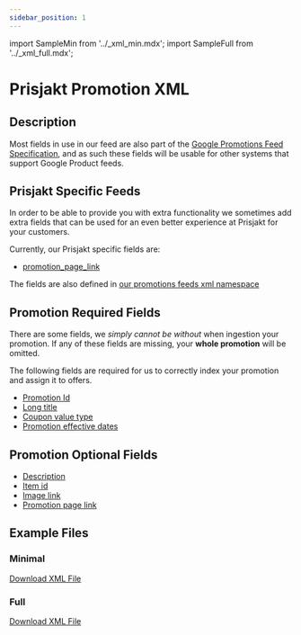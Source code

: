 ```yaml
---
sidebar_position: 1
---
```

import SampleMin from '../_xml_min.mdx';
import SampleFull from '../_xml_full.mdx';

# Prisjakt Promotion XML

## Description

Most fields in use in our feed are also part of the [Google Promotions Feed Specification](https://support.google.com/merchants/answer/2906014?hl=en), and as such these fields will be usable for other systems that support Google Product feeds.

## Prisjakt Specific Feeds

In order to be able to provide you with extra functionality we sometimes add extra fields that can be used for an even better experience at Prisjakt for your customers.

Currently, our Prisjakt specific fields are:

- [promotion_page_link](/feeds/promotion/fields/promotion_page_link.md)

The fields are also defined in [our promotions feeds xml namespace](/advanced/xml/index.md#namespaces)

## Promotion Required Fields

There are some fields, we *simply cannot be without* when ingestion your promotion. If any of these fields are missing, your **whole promotion** will be omitted.

The following fields are required for us to correctly index your promotion and assign it to offers.

- [Promotion Id](/feeds/promotion/fields/promotion_id.md)
- [Long title](/feeds/promotion/fields/long_title.md)
- [Coupon value type](/feeds/promotion/fields/coupon_value_type.md)
- [Promotion effective dates](/feeds/promotion/fields/promotion_effective_dates.md)

## Promotion Optional Fields
- [Description](/feeds/promotion/fields/description.md)
- [Item id](/feeds/promotion/fields/item_id.md)
- [Image link](/feeds/promotion/fields/image_link.md)
- [Promotion page link](/feeds/promotion/fields/promotion_page_link.md)

## Example Files

### Minimal

[Download XML File](pathname:///examples/promotion/min.xml)
<SampleMin />

### Full

[Download XML File](pathname:///examples/promotion/full.xml)
<SampleFull />
